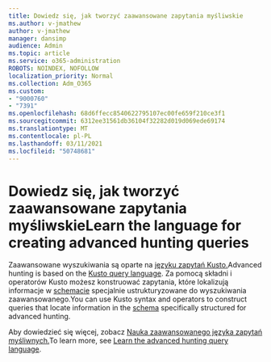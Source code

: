 ```yaml
---
title: Dowiedz się, jak tworzyć zaawansowane zapytania myśliwskie
ms.author: v-jmathew
author: v-jmathew
manager: dansimp
audience: Admin
ms.topic: article
ms.service: o365-administration
ROBOTS: NOINDEX, NOFOLLOW
localization_priority: Normal
ms.collection: Adm_O365
ms.custom:
- "9000760"
- "7391"
ms.openlocfilehash: 68d6ffecc8540622795107ec00fe659f210ce3f1
ms.sourcegitcommit: 6312ee31561db36104f32282d019d069ede69174
ms.translationtype: MT
ms.contentlocale: pl-PL
ms.lasthandoff: 03/11/2021
ms.locfileid: "50748681"
---
```

# <a name="learn-the-language-for-creating-advanced-hunting-queries"></a><span data-ttu-id="f9ed7-102">Dowiedz się, jak tworzyć zaawansowane zapytania myśliwskie</span><span class="sxs-lookup"><span data-stu-id="f9ed7-102">Learn the language for creating advanced hunting queries</span></span>

<span data-ttu-id="f9ed7-103">Zaawansowane wyszukiwania są oparte na [języku zapytań Kusto.](https://go.microsoft.com/fwlink/?linkid=2144620)</span><span class="sxs-lookup"><span data-stu-id="f9ed7-103">Advanced hunting is based on the [Kusto query language](https://go.microsoft.com/fwlink/?linkid=2144620).</span></span> <span data-ttu-id="f9ed7-104">Za pomocą składni i operatorów Kusto możesz konstruować zapytania, które lokalizują informacje w [schemacie](https://go.microsoft.com/fwlink/?linkid=2144621) specjalnie ustrukturyzowane do wyszukiwania zaawansowanego.</span><span class="sxs-lookup"><span data-stu-id="f9ed7-104">You can use Kusto syntax and operators to construct queries that locate information in the [schema](https://go.microsoft.com/fwlink/?linkid=2144621) specifically structured for advanced hunting.</span></span>

<span data-ttu-id="f9ed7-105">Aby dowiedzieć się więcej, zobacz [Nauka zaawansowanego języka zapytań myśliwnych.](https://go.microsoft.com/fwlink/?linkid=2144518)</span><span class="sxs-lookup"><span data-stu-id="f9ed7-105">To learn more, see [Learn the advanced hunting query language](https://go.microsoft.com/fwlink/?linkid=2144518).</span></span>
